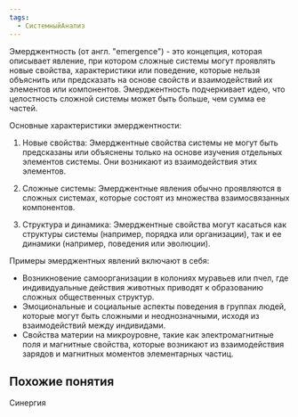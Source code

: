 ```yaml
---
tags:
  - СистемныйАнализ
---
```

Эмерджентность (от англ. "emergence") - это концепция, которая описывает явление, при котором сложные системы могут проявлять новые свойства, характеристики или поведение, которые нельзя объяснить или предсказать на основе свойств и взаимодействий их элементов или компонентов. Эмерджентность подчеркивает идею, что целостность сложной системы может быть больше, чем сумма ее частей.

Основные характеристики эмерджентности:

1. Новые свойства: Эмерджентные свойства системы не могут быть предсказаны или объяснены только на основе изучения отдельных элементов системы. Они возникают из взаимодействия этих элементов.
    
2. Сложные системы: Эмерджентные явления обычно проявляются в сложных системах, которые состоят из множества взаимосвязанных компонентов.
    
3. Структура и динамика: Эмерджентные свойства могут касаться как структуры системы (например, порядка или организации), так и ее динамики (например, поведения или эволюции).
    

Примеры эмерджентных явлений включают в себя:

- Возникновение самоорганизации в колониях муравьев или пчел, где индивидуальные действия животных приводят к образованию сложных общественных структур.
- Эмоциональные и социальные аспекты поведения в группах людей, которые могут быть сложными и неоднозначными, исходя из взаимодействий между индивидами.
- Свойства материи на микроуровне, такие как электромагнитные поля и магнитные свойства, которые возникают из взаимодействия зарядов и магнитных моментов элементарных частиц.

## Похожие понятия
Синергия